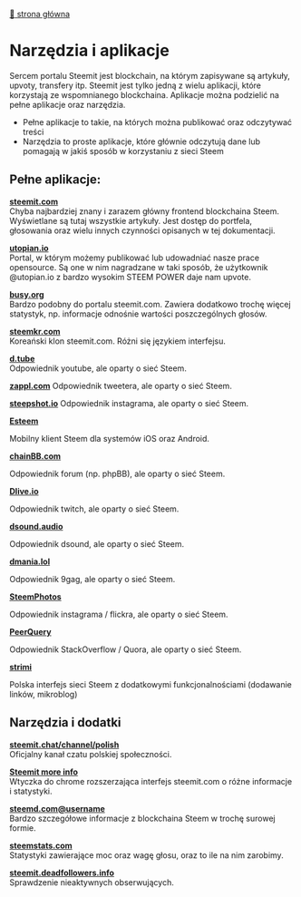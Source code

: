 [:rocket:  strona główna](/?id=podstawowe-informacje-o-steemit)

Narzędzia i aplikacje
=======

Sercem portalu Steemit jest blockchain, na którym zapisywane są artykuły, upvoty, transfery itp.
Steemit jest tylko jedną z wielu aplikacji, które korzystają ze wspomnianego blockchaina. 
Aplikacje można podzielić na pełne aplikacje oraz narzędzia.   

* Pełne aplikacje to takie, na których można publikować oraz odczytywać treści
* Narzędzia to proste aplikacje, które głównie odczytują dane lub pomagają w jakiś sposób w korzystaniu z sieci Steem


## Pełne aplikacje:

**[steemit.com](https://steemit.com/)**    
Chyba najbardziej znany i zarazem główny frontend blockchaina Steem. Wyświetlane są tutaj wszystkie artykuły. Jest dostęp do portfela, głosowania oraz wielu innych czynności opisanych w tej dokumentacji.

**[utopian.io](https://utopian.io/)**  
Portal, w którym możemy publikować lub udowadniać nasze prace opensource. Są one w nim nagradzane w taki sposób, że użytkownik @utopian.io z bardzo wysokim STEEM POWER daje nam upvote. 

**[busy.org](https://busy.org/)**  
Bardzo podobny do portalu steemit.com. Zawiera dodatkowo trochę więcej statystyk, np. informacje odnośnie wartości poszczególnych głosów.

**[steemkr.com](https://steemkr.com)**  
Koreański klon steemit.com. Różni się językiem interfejsu.

**[d.tube](https://d.tube/)**  
Odpowiednik youtube, ale oparty o sieć Steem.

**[zappl.com](https://zappl.com)**
Odpowiednik tweetera, ale oparty o sieć Steem.

**[steepshot.io](https://steepshot.io/)**
Odpowiednik instagrama, ale oparty o sieć Steem.

**[Esteem ](http://esteem.ws/)**

Mobilny klient Steem dla systemów iOS oraz Android.

**[chainBB.com](https://chainbb.com/)**

Odpowiednik forum (np. phpBB), ale oparty o sieć Steem.

**[Dlive.io](https://www.dlive.io/)**

Odpowiednik twitch, ale oparty o sieć Steem.

**[dsound.audio](https://dsound.audio/)**

Odpowiednik dsound, ale oparty o sieć Steem.

**[dmania.lol](https://dmania.lol/)**

Odpowiednik 9gag, ale oparty o sieć Steem.

**[SteemPhotos](http://steemphotos.steemhelpers.com)**

Odpowiednik instagrama / flickra, ale oparty o sieć Steem.

**[PeerQuery](https://www.peerquery.com/)**

Odpowiednik StackOverflow / Quora, ale oparty o sieć Steem.

**[strimi](https://strimi.pl/)**

Polska interfejs sieci Steem z dodatkowymi funkcjonalnościami (dodawanie linków, mikroblog)

## Narzędzia i dodatki

**[steemit.chat/channel/polish](https://steemit.chat/channel/polish)**  
Oficjalny kanał czatu polskiej społeczności.

**[Steemit more info](https://chrome.google.com/webstore/detail/steemit-more-info/dcbpmclnlapbkgkddhencielibcjogcf?utm_source=chrome-app-launcher-info-dialog)**  
Wtyczka do chrome rozszerzająca interfejs steemit.com o różne informacje i statystyki.

**[steemd.com@username](@https://steemd.com/@steemit-polska)**  
Bardzo szczegółowe informacje z blockchaina Steem w trochę surowej formie.

**[steemstats.com](https://steemstats.com)**  
Statystyki zawierające moc oraz wagę głosu, oraz to ile na nim zarobimy.

**[steemit.deadfollowers.info](http://steemit.deadfollowers.info)**  
Sprawdzenie nieaktywnych obserwujących.
